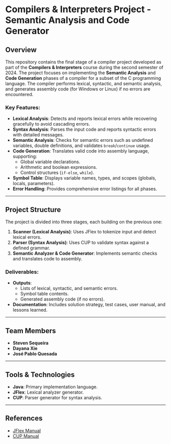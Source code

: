 # Compilers & Interpreters Project - Semantic Analysis and Code Generator

## Overview

This repository contains the final stage of a compiler project developed as part of the **Compilers & Interpreters** course during the second semester of 2024. The project focuses on implementing the **Semantic Analysis** and **Code Generation** phases of a compiler for a subset of the C programming language. The compiler performs lexical, syntactic, and semantic analysis, and generates assembly code (for Windows or Linux) if no errors are encountered.

### Key Features:
- **Lexical Analysis**: Detects and reports lexical errors while recovering gracefully to avoid cascading errors.
- **Syntax Analysis**: Parses the input code and reports syntactic errors with detailed messages.
- **Semantic Analysis**: Checks for semantic errors such as undefined variables, double definitions, and validates `break`/`continue` usage.
- **Code Generation**: Translates valid code into assembly language, supporting:
  - Global variable declarations.
  - Arithmetic and boolean expressions.
  - Control structures (`if-else`, `while`).
- **Symbol Table**: Displays variable names, types, and scopes (globals, locals, parameters).
- **Error Handling**: Provides comprehensive error listings for all phases.

---

## Project Structure

The project is divided into three stages, each building on the previous one:
1. **Scanner (Lexical Analysis)**: Uses JFlex to tokenize input and detect lexical errors.
2. **Parser (Syntax Analysis)**: Uses CUP to validate syntax against a defined grammar.
3. **Semantic Analyzer & Code Generator**: Implements semantic checks and translates code to assembly.

### Deliverables:
- **Outputs**:
  - Lists of lexical, syntactic, and semantic errors.
  - Symbol table contents.
  - Generated assembly code (if no errors).
- **Documentation**: Includes solution strategy, test cases, user manual, and lessons learned.

---

## Team Members
- **Steven Sequeira**
- **Dayana Xie**
- **José Pablo Quesada**

---

## Tools & Technologies
- **Java**: Primary implementation language.
- **JFlex**: Lexical analyzer generator.
- **CUP**: Parser generator for syntax analysis.

---

## References
- [JFlex Manual](http://www.jflex.de/index.html)
- [CUP Manual](http://www.cs.princeton.edu/~appel/modern/java/CUP/manual.html)
